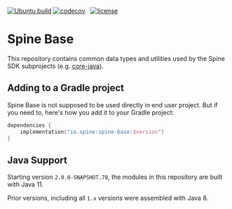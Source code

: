 [![Ubuntu build][ubuntu-build-badge]][gh-actions]
[![codecov][codecov-badge]][codecov] &nbsp;
[![license][license-badge]][license]

# Spine Base

This repository contains common data types and utilities used by the Spine SDK subprojects (e.g. 
[core-java][core-java]).

## Adding to a Gradle project

Spine Base is not supposed to be used directly in end user project. But if you need to, 
here's how you add it to your Gradle project:

```kotlin
dependencies {
    implementation("io.spine:spine-base:$version")
}
```

## Java Support

Starting version `2.0.0-SNAPSHOT.78`, the modules in this repository are built with Java 11.

Prior versions, including all `1.x` versions were assembled with Java 8.


[gh-actions]: https://github.com/SpineEventEngine/base/actions
[ubuntu-build-badge]: https://github.com/SpineEventEngine/base/actions/workflows/build-on-ubuntu.yml/badge.svg
[codecov]: https://codecov.io/gh/SpineEventEngine/base
[codecov-badge]: https://codecov.io/gh/SpineEventEngine/base/branch/master/graph/badge.svg
[license-badge]: https://img.shields.io/badge/license-Apache%20License%202.0-blue.svg?style=flat
[license]: http://www.apache.org/licenses/LICENSE-2.0
[core-java]: https://github.com/SpineEventEngine/core-java 
